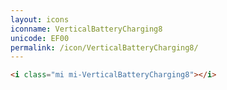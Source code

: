 ```yaml
---
layout: icons
iconname: VerticalBatteryCharging8
unicode: EF00
permalink: /icon/VerticalBatteryCharging8/
---
```


``` html
<i class="mi mi-VerticalBatteryCharging8"></i>
```
